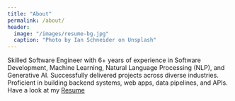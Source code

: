 ```yaml
---
title: "About"
permalink: /about/
header:
  image: "/images/resume-bg.jpg"
  caption: "Photo by Ian Schneider on Unsplash"
---
```

Skilled Software Engineer with 6+ years of experience in Software Development, Machine Learning, Natural Language Processing (NLP), and Generative AI. Successfully delivered projects across diverse industries. Proficient in building backend systems, web apps, data pipelines, and APIs.
<br>
Have a look at my [Resume](/_pages/resume.html)<br>
